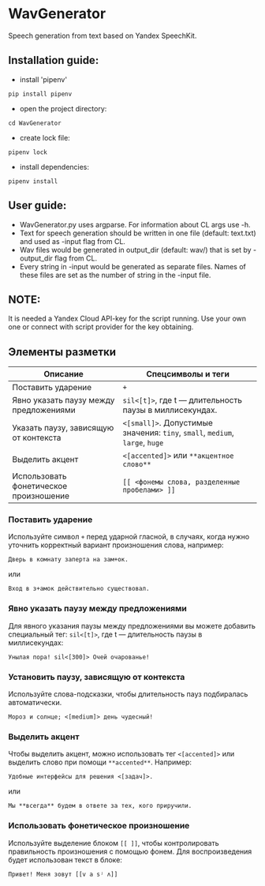 # WavGenerator
Speech generation from text based on Yandex SpeechKit.


## Installation guide:

- install 'pipenv'

`pip install pipenv`
- open the project directory:

`cd WavGenerator`
- create lock file:

`pipenv lock`
- install dependencies:

`pipenv install`

## User guide:

- WavGenerator.py uses argparse. For information about CL args use -h.
- Text for speech generation should be written in one file (default: text.txt) and used as -input flag from CL.
- Wav files would be generated in output_dir (default: wav/) that is set by -output_dir flag from CL.
- Every string in -input would be generated as separate files. Names of these files are set as the number of string in the -input file.

## NOTE: 
It is needed a Yandex Cloud API-key for the script running.
Use your own one or connect with script provider for the key obtaining.


## Элементы разметки

| Описание | Спецсимволы и теги |
|---|---|
| Поставить ударение | `+` |
| Явно указать паузу между предложениями | `sil<[t]>`, где t — длительность паузы в миллисекундах. |
| Указать паузу, зависящую от контекста | `<[small]>`. Допустимые значения: `tiny`, `small`, `medium`, `large`, `huge` |
| Выделить акцент | `<[accented]>` или `**акцентное слово**` |
| Использовать фонетическое произношение | `[[ <фонемы слова, разделенные пробелами> ]]` |

### Поставить ударение

Используйте символ `+` перед ударной гласной, в случаях, когда нужно уточнить корректный вариант произношения слова, например:

```text
Дверь в комнату заперта на зам+ок.
```

или

```text
Вход в з+амок действительно существовал.
```

### Явно указать паузу между предложениями

Для явного указания паузы между предложениями вы можете добавить специальный тег: `sil<[t]>`, где t — длительность паузы в миллисекундах:

```text
Унылая пора! sil<[300]> Очей очарованье!
```

### Установить паузу, зависящую от контекста

Используйте слова-подсказки, чтобы длительность пауз подбиралась автоматически.

```
Мороз и солнце; <[medium]> день чудесный!
```

### Выделить акцент

Чтобы выделить акцент, можно использовать тег `<[accented]>` или выделить слово при помощи ``**accented**``. Например:

```text
Удобные интерфейсы для решения <[задач]>.
```

или

```text
Мы **всегда** будем в ответе за тех, кого приручили.
```

### Использовать фонетическое произношение

Используйте выделение блоком `[[ ]]`, чтобы контролировать правильность произношения с помощью фонем. Для воспроизведения будет использован текст в блоке:

```text
Привет! Меня зовут [[v a sʲ ʌ]]
```
